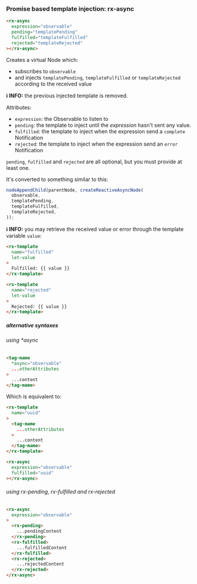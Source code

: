 ### Promise based template injection: rx-async

[//]: # (TODO update syntax)

```html
<rx-async
  expression="observable"
  pending="templatePending"
  fulfilled="templateFulfilled"
  rejected="templateRejected"
></rx-async>
```

Creates a virtual Node which:

- subscribes to `observable`
- and injects `templatePending`, `templateFulfilled` or `templateRejected` according to the received value

**ℹ️ INFO:** the previous injected template is removed.

Attributes:

- `expression`: the Observable to listen to
- `pending`: the template to inject until the *expression* hasn't sent any value.
- `fulfilled`: the template to inject when the expression send a `complete` Notification
- `rejected`: the template to inject when the expression send an `error` Notification

`pending`, `fulfilled` and `rejected` are all optional, but you must provide at least one.

It's converted to something similar to this:

```ts
nodeAppendChild(parentNode, createReactiveAsyncNode(
  observable,
  templatePending,
  templateFulfilled,
  templateRejected,
));
```

**ℹ️ INFO:** you may retrieve the received value or error through the template variable `value`:

```html
<rx-template
  name="fulfilled"
  let-value
>
  Fulfilled: {{ value }}
</rx-template>
```

```html
<rx-template
  name="rejected"
  let-value
>
  Rejected: {{ value }}
</rx-template>
```

##### alternative syntaxes

###### using *async

```html
<tag-mame
  *async="observable"
  ...otherAttributes
>
  ...content
</tag-mame>
```

Which is equivalent to:

```html
<rx-template
  name="uuid"
>
  <tag-mame
    ...otherAttributes
  >
    ...content
  </tag-mame>
</rx-template>

<rx-async
  expression="observable"
  fulfilled="uuid"
></rx-async>
```

###### using rx-pending, rx-fulfilled and rx-rejected

```html
<rx-async
  expression="observable"
>
  <rx-pending>
    ...pendingContent
  </rx-pending>
  <rx-fulfilled>
    ...fulfilledContent
  </rx-fulfilled>
  <rx-rejected>
    ...rejectedContent
  </rx-rejected>
</rx-async>
```

